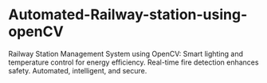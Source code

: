 # Automated-Railway-station-using-openCV
Railway Station Management System using OpenCV: Smart lighting and temperature control for energy efficiency. Real-time fire detection enhances safety. Automated, intelligent, and secure.
